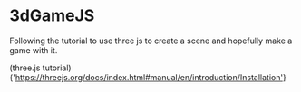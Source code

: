 # 3dGameJS
Following the tutorial to use three js to create a scene and hopefully make a game with it. 

(three.js tutorial){'https://threejs.org/docs/index.html#manual/en/introduction/Installation'}